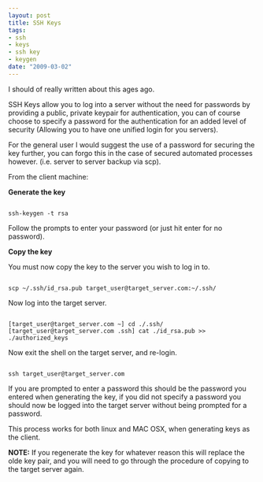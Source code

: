 ```yaml
--- 
layout: post
title: SSH Keys
tags: 
- ssh
- keys
- ssh key
- keygen
date: "2009-03-02"
---
```

I should of really written about this ages ago.

SSH Keys allow you to log into a server without the need for passwords by providing a public, private keypair for authentication, you can of course choose to specify a password for the authentication for an added level of security (Allowing you to have one unified login for you servers).

For the general user I would suggest the use of a password for securing the key further, you can forgo this in the case of secured automated processes however. (i.e. server to server backup via scp).


From the client machine:

<strong>Generate the key</strong>

<code lang="bash">
ssh-keygen -t rsa
</code>

Follow the prompts to enter your password (or just hit enter for no password).

<strong>Copy the key</strong>

You must now copy the key to the server you wish to log in to.

<code lang="bash">
scp ~/.ssh/id_rsa.pub target_user@target_server.com:~/.ssh/
</code>

Now log into the target server.

<code lang="bash">
[target_user@target_server.com ~] cd ./.ssh/
[target_user@target_server.com .ssh] cat ./id_rsa.pub >> ./authorized_keys
</code>

Now exit the shell on the target server, and re-login.

<code lang="bash">
ssh target_user@target_server.com
</code>

If you are prompted to enter a password this should be the password you entered when generating the key, if you did not specify a password you should now be logged into the target server without being prompted for a password.

This process works for both linux and MAC OSX, when generating keys as the client.

<strong>NOTE:</strong> If you regenerate the key for whatever reason this will replace the olde key pair, and you will need to go through the procedure of copying to the target server again.
